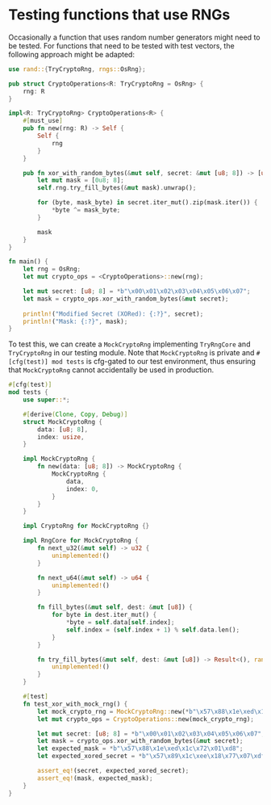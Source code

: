# Testing functions that use RNGs

Occasionally a function that uses random number generators might need to be tested. For functions that need to be tested with test vectors, the following approach might be adapted:

```rust
use rand::{TryCryptoRng, rngs::OsRng};

pub struct CryptoOperations<R: TryCryptoRng = OsRng> {
    rng: R
}

impl<R: TryCryptoRng> CryptoOperations<R> {
    #[must_use]
    pub fn new(rng: R) -> Self {
        Self {
            rng
        }
    }

    pub fn xor_with_random_bytes(&mut self, secret: &mut [u8; 8]) -> [u8; 8] {
        let mut mask = [0u8; 8];
        self.rng.try_fill_bytes(&mut mask).unwrap();

        for (byte, mask_byte) in secret.iter_mut().zip(mask.iter()) {
            *byte ^= mask_byte;
        }

        mask
    }
}

fn main() {
    let rng = OsRng;
    let mut crypto_ops = <CryptoOperations>::new(rng);

    let mut secret: [u8; 8] = *b"\x00\x01\x02\x03\x04\x05\x06\x07";
    let mask = crypto_ops.xor_with_random_bytes(&mut secret);
    
    println!("Modified Secret (XORed): {:?}", secret);
    println!("Mask: {:?}", mask);
}
```

To test this, we can create a `MockCryptoRng` implementing `TryRngCore` and `TryCryptoRng` in our testing module. Note that `MockCryptoRng` is private and `#[cfg(test)] mod tests` is cfg-gated to our test environment, thus ensuring that `MockCryptoRng` cannot accidentally be used in production.

```rust
#[cfg(test)]
mod tests {
    use super::*;

    #[derive(Clone, Copy, Debug)]
    struct MockCryptoRng {
        data: [u8; 8],
        index: usize,
    }

    impl MockCryptoRng {
        fn new(data: [u8; 8]) -> MockCryptoRng {
            MockCryptoRng {
                data,
                index: 0,
            }
        }
    }

    impl CryptoRng for MockCryptoRng {}

    impl RngCore for MockCryptoRng {
        fn next_u32(&mut self) -> u32 {
            unimplemented!()
        }

        fn next_u64(&mut self) -> u64 {
            unimplemented!()
        }

        fn fill_bytes(&mut self, dest: &mut [u8]) {
            for byte in dest.iter_mut() {
                *byte = self.data[self.index];
                self.index = (self.index + 1) % self.data.len();
            }
        }

        fn try_fill_bytes(&mut self, dest: &mut [u8]) -> Result<(), rand::Error> {
            unimplemented!()
        }
    }

    #[test]
    fn test_xor_with_mock_rng() {
        let mock_crypto_rng = MockCryptoRng::new(*b"\x57\x88\x1e\xed\x1c\x72\x01\xd8");
        let mut crypto_ops = CryptoOperations::new(mock_crypto_rng);

        let mut secret: [u8; 8] = *b"\x00\x01\x02\x03\x04\x05\x06\x07";
        let mask = crypto_ops.xor_with_random_bytes(&mut secret);
        let expected_mask = *b"\x57\x88\x1e\xed\x1c\x72\x01\xd8";
        let expected_xored_secret = *b"\x57\x89\x1c\xee\x18\x77\x07\xdf";

        assert_eq!(secret, expected_xored_secret);
        assert_eq!(mask, expected_mask);
    }
}
```
